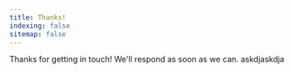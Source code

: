 ```yaml
---
title: Thanks!
indexing: false
sitemap: false
---
```


Thanks for getting in touch! We'll respond as soon as we can. askdjaskdja
